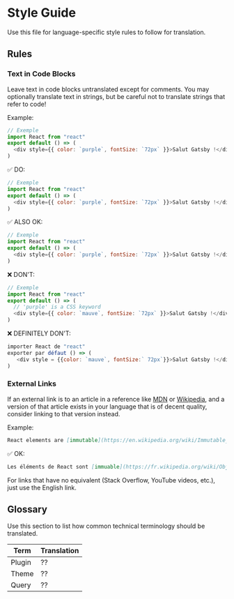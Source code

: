 # Style Guide

Use this file for language-specific style rules to follow for translation.

## Rules

### Text in Code Blocks

Leave text in code blocks untranslated except for comments. You may optionally translate text in strings, but be careful not to translate strings that refer to code!

Example:

```js
// Exemple
import React from "react"
export default () => (
  <div style={{ color: `purple`, fontSize: `72px` }}>Salut Gatsby !</div>
)
```

✅ DO:

```js
// Exemple
import React from "react"
export default () => (
  <div style={{ color: `purple`, fontSize: `72px` }}>Salut Gatsby !</div>
)
```

✅ ALSO OK:

```js
// Exemple
import React from "react"
export default () => (
  <div style={{ color: `purple`, fontSize: `72px` }}>Salut Gatsby !</div>
)
```

❌ DON'T:

```js
// Exemple
import React from "react"
export default () => (
  // 'purple' is a CSS keyword
  <div style={{ color: `mauve`, fontSize: `72px` }}>Salut Gatsby !</div>
)
```

❌ DEFINITELY DON'T:

```js
importer React de "react"
exporter par défaut () => (
   <div style = {{color: `mauve`, fontSize:` 72px`}}>Salut Gatsby !</div>
)
```

### External Links

If an external link is to an article in a reference like [MDN] or [Wikipedia], and a version of that article exists in your language that is of decent quality, consider linking to that version instead.

[mdn]: https://developer.mozilla.org/fr/
[wikipedia]: https://fr.wikipedia.org/wiki/Wikip%C3%A9dia:Accueil_principal

Example:

```md
React elements are [immutable](https://en.wikipedia.org/wiki/Immutable_object).
```

✅ OK:

```md
Les éléments de React sont [immuable](https://fr.wikipedia.org/wiki/Objet_immuable).
```

For links that have no equivalent (Stack Overflow, YouTube videos, etc.), just use the English link.

## Glossary

Use this section to list how common technical terminology should be translated.

| Term   | Translation |
| ------ | ----------- |
| Plugin | ??          |
| Theme  | ??          |
| Query  | ??          |
